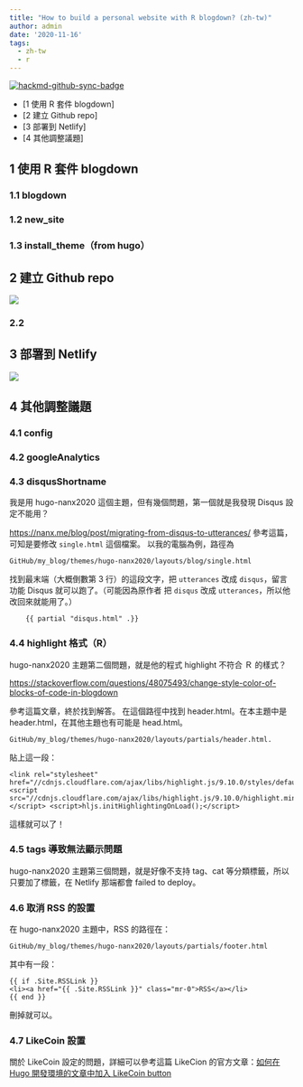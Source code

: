 ```yaml
---
title: "How to build a personal website with R blogdown? (zh-tw)"
author: admin
date: '2020-11-16'
tags:
  - zh-tw
  - r
---
```


[![hackmd-github-sync-badge](https://hackmd.io/WTHz1t8KRwuV0j7ldbEUhA/badge)](https://hackmd.io/WTHz1t8KRwuV0j7ldbEUhA)

- [1 使用 R 套件 blogdown]
- [2 建立 Github repo]
- [3 部署到 Netlify]
- [4 其他調整議題]



## 1 使用 R 套件 blogdown

### 1.1 blogdown

### 1.2 new_site

### 1.3 install_theme（from hugo）

## 2 建立 Github repo

![](https://i.imgur.com/Xhpb4ST.png)


### 2.2 

## 3 部署到 Netlify

![](https://i.imgur.com/exndP4Z.png)


## 4 其他調整議題

### 4.1 config
### 4.2 googleAnalytics
### 4.3 disqusShortname

我是用 hugo-nanx2020 這個主題，但有幾個問題，第一個就是我發現 Disqus 設定不能用？

https://nanx.me/blog/post/migrating-from-disqus-to-utterances/
參考這篇，可知是要修改 `single.html` 這個檔案。
以我的電腦為例，路徑為 

```
GitHub/my_blog/themes/hugo-nanx2020/layouts/blog/single.html
```

找到最末端（大概倒數第 3 行）的這段文字，把 `utterances` 改成 `disqus`，留言功能 Disqus 就可以跑了。（可能因為原作者 把 `disqus` 改成 `utterances`，所以他改回來就能用了。）
```
    {{ partial "disqus.html" .}}
```

### 4.4 highlight 格式（R）

hugo-nanx2020 主題第二個問題，就是他的程式 highlight 不符合 Ｒ 的樣式？

https://stackoverflow.com/questions/48075493/change-style-color-of-blocks-of-code-in-blogdown


參考這篇文章，終於找到解答。
在這個路徑中找到 header.html。在本主題中是 header.html，在其他主題也有可能是 head.html。

```
GitHub/my_blog/themes/hugo-nanx2020/layouts/partials/header.html.
```


貼上這一段：

```
<link rel="stylesheet" href="//cdnjs.cloudflare.com/ajax/libs/highlight.js/9.10.0/styles/default.min.css"> <script src="//cdnjs.cloudflare.com/ajax/libs/highlight.js/9.10.0/highlight.min.js"></script> <script>hljs.initHighlightingOnLoad();</script>
```

這樣就可以了！

### 4.5 tags 導致無法顯示問題

hugo-nanx2020 主題第三個問題，就是好像不支持 tag、cat 等分類標籤，所以只要加了標籤，在 Netlify 那端都會 failed to deploy。

### 4.6 取消 RSS 的設置

在 hugo-nanx2020 主題中，RSS 的路徑在：

```
GitHub/my_blog/themes/hugo-nanx2020/layouts/partials/footer.html
```

其中有一段：

```
{{ if .Site.RSSLink }}
<li><a href="{{ .Site.RSSLink }}" class="mr-0">RSS</a></li>
{{ end }}
```
刪掉就可以。

### 4.7 LikeCoin 設置

關於 LikeCoin 設定的問題，詳細可以參考這篇 LikeCion 的官方文章：[如何在 Hugo 開發環境的文章中加入 LikeCoin button](https://docs.like.co/v/zh/user-guide/creator/self-host/hugo)

















